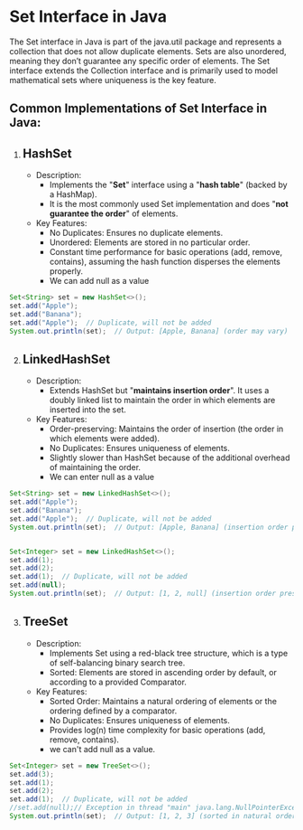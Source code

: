 # Set Interface in Java
The Set interface in Java is part of the java.util package and represents a collection that does not allow duplicate elements. Sets are also unordered, meaning they don’t guarantee any specific order of elements. The Set interface extends the Collection interface and is primarily used to model mathematical sets where uniqueness is the key feature.

## Common Implementations of Set Interface in Java:
1. HashSet
   -
   - Description:
     - Implements the "**Set**" interface using a "**hash table**" (backed by a HashMap).
     - It is the most commonly used Set implementation and does "**not guarantee the order**" of elements.
   - Key Features:
     - No Duplicates: Ensures no duplicate elements.
     - Unordered: Elements are stored in no particular order.
     - Constant time performance for basic operations (add, remove, contains), assuming the hash function disperses the elements properly.
     -  We can add null as a value
```java
Set<String> set = new HashSet<>();
set.add("Apple");
set.add("Banana");
set.add("Apple");  // Duplicate, will not be added
System.out.println(set);  // Output: [Apple, Banana] (order may vary)

```
2. LinkedHashSet
   -
   - Description:
     - Extends HashSet but "**maintains insertion order**". It uses a doubly linked list to maintain the order in which elements are inserted into the set.
   - Key Features:
     - Order-preserving: Maintains the order of insertion (the order in which elements were added).
     - No Duplicates: Ensures uniqueness of elements.
     - Slightly slower than HashSet because of the additional overhead of maintaining the order.
     - We can enter null as a value
```java
Set<String> set = new LinkedHashSet<>();
set.add("Apple");
set.add("Banana");
set.add("Apple");  // Duplicate, will not be added
System.out.println(set);  // Output: [Apple, Banana] (insertion order preserved)


Set<Integer> set = new LinkedHashSet<>();
set.add(1);
set.add(2);
set.add(1);  // Duplicate, will not be added
set.add(null);
System.out.println(set);  // Output: [1, 2, null] (insertion order preserved)
```
3. TreeSet
   -
   - Description:
     - Implements Set using a red-black tree structure, which is a type of self-balancing binary search tree.
     - Sorted: Elements are stored in ascending order by default, or according to a provided Comparator.
   - Key Features:
     - Sorted Order: Maintains a natural ordering of elements or the ordering defined by a comparator.
     - No Duplicates: Ensures uniqueness of elements.
     - Provides log(n) time complexity for basic operations (add, remove, contains).
     - we can't add null as a value.
```java
Set<Integer> set = new TreeSet<>();
set.add(3);
set.add(1);
set.add(2);
set.add(1);  // Duplicate, will not be added
//set.add(null);// Exception in thread "main" java.lang.NullPointerException
System.out.println(set);  // Output: [1, 2, 3] (sorted in natural order)
```


